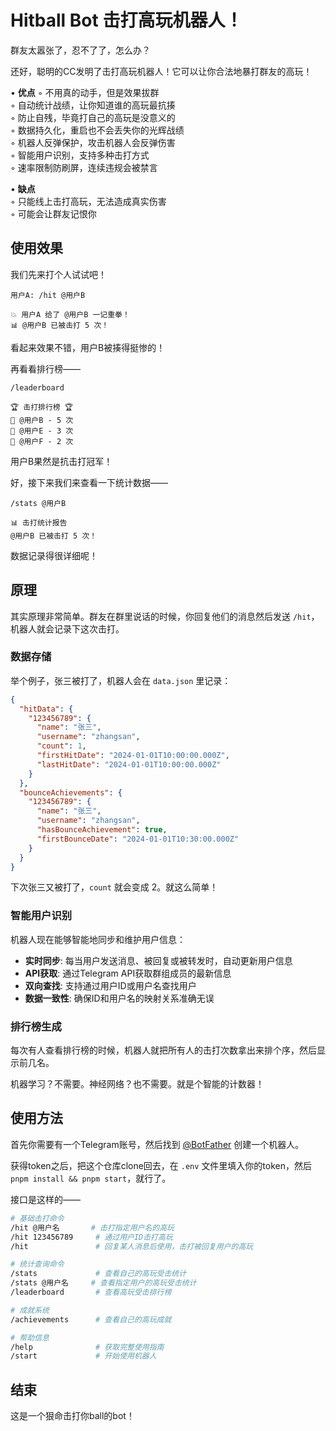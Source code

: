 # Hitball Bot 击打高玩机器人！

群友太嚣张了，忍不了了，怎么办？

还好，聪明的CC发明了击打高玩机器人！它可以让你合法地暴打群友的高玩！

• **优点**
  ◦ 不用真的动手，但是效果拔群  
  ◦ 自动统计战绩，让你知道谁的高玩最抗揍  
  ◦ 防止自残，毕竟打自己的高玩是没意义的  
  ◦ 数据持久化，重启也不会丢失你的光辉战绩  
  ◦ 机器人反弹保护，攻击机器人会反弹伤害  
  ◦ 智能用户识别，支持多种击打方式  
  ◦ 速率限制防刷屏，连续违规会被禁言  

• **缺点**  
  ◦ 只能线上击打高玩，无法造成真实伤害  
  ◦ 可能会让群友记恨你

## 使用效果

我们先来打个人试试吧！

```
用户A: /hit @用户B
```

```
💥 用户A 给了 @用户B 一记重拳！
📊 @用户B 已被击打 5 次！
```

看起来效果不错，用户B被揍得挺惨的！

再看看排行榜——

```
/leaderboard
```

```
🏆 击打排行榜 🏆
🥇 @用户B - 5 次
🥈 @用户E - 3 次  
🥉 @用户F - 2 次
```

用户B果然是抗击打冠军！

好，接下来我们来查看一下统计数据——

```
/stats @用户B
```

```
📊 击打统计报告
@用户B 已被击打 5 次！
```

数据记录得很详细呢！

## 原理

其实原理非常简单。群友在群里说话的时候，你回复他们的消息然后发送 `/hit`，机器人就会记录下这次击打。

### 数据存储

举个例子，张三被打了，机器人会在 `data.json` 里记录：

```json
{
  "hitData": {
    "123456789": {
      "name": "张三",
      "username": "zhangsan",
      "count": 1,
      "firstHitDate": "2024-01-01T10:00:00.000Z",
      "lastHitDate": "2024-01-01T10:00:00.000Z"
    }
  },
  "bounceAchievements": {
    "123456789": {
      "name": "张三",
      "username": "zhangsan", 
      "hasBounceAchievement": true,
      "firstBounceDate": "2024-01-01T10:30:00.000Z"
    }
  }
}
```

下次张三又被打了，`count` 就会变成 2。就这么简单！

### 智能用户识别

机器人现在能够智能地同步和维护用户信息：

- **实时同步**: 每当用户发送消息、被回复或被转发时，自动更新用户信息
- **API获取**: 通过Telegram API获取群组成员的最新信息
- **双向查找**: 支持通过用户ID或用户名查找用户
- **数据一致性**: 确保ID和用户名的映射关系准确无误

### 排行榜生成

每次有人查看排行榜的时候，机器人就把所有人的击打次数拿出来排个序，然后显示前几名。

机器学习？不需要。神经网络？也不需要。就是个智能的计数器！

## 使用方法

首先你需要有一个Telegram账号，然后找到 [@BotFather](https://t.me/botfather) 创建一个机器人。

获得token之后，把这个仓库clone回去，在 `.env` 文件里填入你的token，然后 `pnpm install && pnpm start`，就行了。

接口是这样的——

```bash
# 基础击打命令
/hit @用户名       # 击打指定用户名的高玩
/hit 123456789     # 通过用户ID击打高玩
/hit               # 回复某人消息后使用，击打被回复用户的高玩

# 统计查询命令  
/stats             # 查看自己的高玩受击统计
/stats @用户名     # 查看指定用户的高玩受击统计
/leaderboard       # 查看高玩受击排行榜

# 成就系统
/achievements      # 查看自己的高玩成就

# 帮助信息
/help              # 获取完整使用指南
/start             # 开始使用机器人
```

## 结束

这是一个狠命击打你ball的bot！
